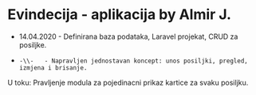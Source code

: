 # Evindecija - aplikacija by Almir J.

- 14.04.2020 - Definirana baza podataka, Laravel projekat, CRUD za posiljke.
-     -\\-   - Napravljen jednostavan koncept: unos posiljki, pregled, izmjena i brisanje.

U toku: Pravljenje modula za pojedinacni prikaz kartice za svaku posiljku.
